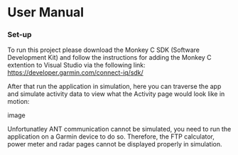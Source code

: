 # User Manual

### Set-up
To run this project please download the Monkey C SDK (Software Development Kit) and follow the instructions for adding the Monkey C extention to Visual Studio via the following link: https://developer.garmin.com/connect-iq/sdk/

After that run the application in simulation, here you can traverse the app and simulate activity data to view what the Activity page would look like in motion:

image

Unfortunatley ANT communication cannot be simulated, you need to run the application on a Garmin device to do so. Therefore, the FTP calculator, power meter and radar pages cannot be displayed properly in simulation.
